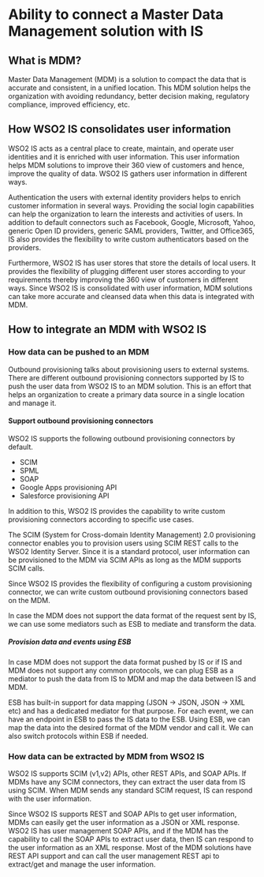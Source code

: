 # Ability to connect a Master Data Management solution with IS

## What is MDM?

Master Data Management (MDM) is a solution to compact the data that is accurate and consistent, 
in a unified location. This MDM solution helps the organization with avoiding redundancy, better 
decision making, regulatory compliance, improved efficiency, etc.

## How WSO2 IS consolidates user information

WSO2 IS acts as a central place to create, maintain, and operate user identities and it is enriched 
with user information. This user information helps MDM solutions to improve their 360 view of customers
 and hence, improve the quality of data.  WSO2 IS gathers user information in different ways. 

Authentication the users with external identity providers helps to enrich customer information in several ways. 
Providing the social login capabilities can help the organization to learn the interests and activities of users. In addition 
to default connectors such as Facebook, Google, Microsoft, Yahoo, generic Open ID providers, generic 
SAML providers, Twitter, and Office365, IS also provides the flexibility to write custom authenticators 
based on the providers. 

Furthermore, WSO2 IS has user stores that store the details of local users. It provides the flexibility 
of plugging different user stores according to your requirements thereby improving the 360 view of 
customers in different ways. Since WSO2 IS is consolidated with user information, MDM solutions can 
take more accurate and cleansed data when this data is integrated with MDM.

## How to integrate an MDM with WSO2 IS

### How data can be pushed to an MDM

<!-- ![how-to-push-data-to-mda]({{base_path}}/assets/img/tutorials/push-data-to-mda.png) -->

Outbound provisioning talks about provisioning users to external systems. 
There are different outbound provisioning connectors supported by IS to push
 the user data from WSO2 IS to an MDM solution. This is an effort that helps an 
 organization to create a primary data source in a single location and manage it.   

#### Support outbound provisioning connectors

WSO2 IS supports the following outbound provisioning connectors by default.
- SCIM
- SPML
- SOAP
- Google Apps provisioning API
- Salesforce provisioning API

In addition to this, WSO2 IS provides the capability to write custom provisioning 
connectors according to specific use cases.


The SCIM (System for Cross-domain Identity Management) 2.0 provisioning connector enables 
you to provision users using SCIM REST calls to the WSO2 Identity Server. Since it is a 
standard protocol, user information can be provisioned to the MDM via SCIM APIs as long as the 
MDM supports SCIM calls. 

Since WSO2 IS provides the flexibility of configuring a custom provisioning connector, 
we can write custom outbound provisioning connectors based on the MDM.
 
In case the MDM does not support the data format of the request sent by IS, we can use some 
 mediators such as ESB to mediate and transform the data. 


##### Provision data and events using ESB

<!-- ![how-to-trasform-data-using-esb]({{base_path}}/assets/img/tutorials/push-data-to-mda-with-esb.png) -->


In case MDM does not support the data format pushed by IS or if IS and MDM does not support any 
common protocols, we can plug ESB as a mediator to push the data from IS to MDM and map the data
 between IS and MDM. 

ESB has built-in support for data mapping (JSON -> JSON, JSON -> XML etc) and has a dedicated mediator 
for that purpose. For each event, we can have an endpoint in ESB to pass the IS data to the ESB. Using ESB, 
we can map the data into the desired format of the MDM vendor and call it. We can also switch protocols within
 ESB if needed.  


### How data can be extracted by MDM from WSO2 IS

<!-- ![how-to-extract-data-from-is]({{base_path}}/assets/img/tutorials/extract-data-by-mda.png)-->


WSO2 IS supports SCIM (v1,v2) APIs, other REST APIs, and SOAP APIs. If MDMs have any SCIM connectors, 
they can extract the user data from IS using SCIM. When MDM sends any standard SCIM request, IS can
 respond with the user information.

Since WSO2 IS supports REST and SOAP APIs to get user information, MDMs can easily get the user 
information as a JSON or XML response. WSO2 IS has user management SOAP APIs, and if the MDM has the
capability to call the SOAP APIs to extract user data, then IS can respond to the user information as an
 XML response. Most of the MDM solutions have REST API support and can call the user management REST api 
 to extract/get and manage the user information.